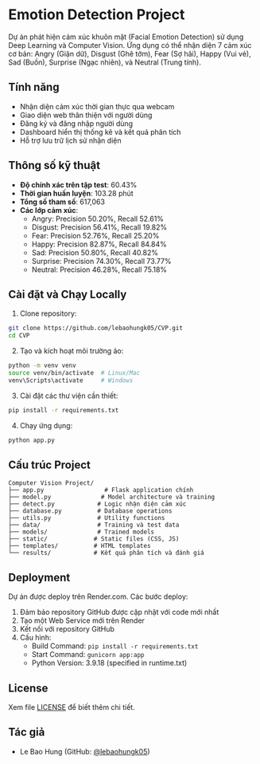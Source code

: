 # Emotion Detection Project

Dự án phát hiện cảm xúc khuôn mặt (Facial Emotion Detection) sử dụng Deep Learning và Computer Vision. Ứng dụng có thể nhận diện 7 cảm xúc cơ bản: Angry (Giận dữ), Disgust (Ghê tởm), Fear (Sợ hãi), Happy (Vui vẻ), Sad (Buồn), Surprise (Ngạc nhiên), và Neutral (Trung tính).

## Tính năng

- Nhận diện cảm xúc thời gian thực qua webcam
- Giao diện web thân thiện với người dùng
- Đăng ký và đăng nhập người dùng
- Dashboard hiển thị thống kê và kết quả phân tích
- Hỗ trợ lưu trữ lịch sử nhận diện

## Thông số kỹ thuật

- **Độ chính xác trên tập test**: 60.43%
- **Thời gian huấn luyện**: 103.28 phút
- **Tổng số tham số**: 617,063
- **Các lớp cảm xúc**:
  - Angry: Precision 50.20%, Recall 52.61%
  - Disgust: Precision 56.41%, Recall 19.82%
  - Fear: Precision 52.76%, Recall 25.20%
  - Happy: Precision 82.87%, Recall 84.84%
  - Sad: Precision 50.80%, Recall 40.82%
  - Surprise: Precision 74.30%, Recall 73.77%
  - Neutral: Precision 46.28%, Recall 75.18%

## Cài đặt và Chạy Locally

1. Clone repository:
```bash
git clone https://github.com/lebaohungk05/CVP.git
cd CVP
```

2. Tạo và kích hoạt môi trường ảo:
```bash
python -m venv venv
source venv/bin/activate  # Linux/Mac
venv\Scripts\activate     # Windows
```

3. Cài đặt các thư viện cần thiết:
```bash
pip install -r requirements.txt
```

4. Chạy ứng dụng:
```bash
python app.py
```

## Cấu trúc Project

```
Computer Vision Project/
├── app.py                 # Flask application chính 
├── model.py              # Model architecture và training
├── detect.py            # Logic nhận diện cảm xúc
├── database.py          # Database operations
├── utils.py             # Utility functions
├── data/                # Training và test data
├── models/              # Trained models
├── static/             # Static files (CSS, JS)
├── templates/          # HTML templates
└── results/            # Kết quả phân tích và đánh giá
```

## Deployment

Dự án được deploy trên Render.com. Các bước deploy:

1. Đảm bảo repository GitHub được cập nhật với code mới nhất
2. Tạo một Web Service mới trên Render
3. Kết nối với repository GitHub
4. Cấu hình:
   - Build Command: `pip install -r requirements.txt`
   - Start Command: `gunicorn app:app`
   - Python Version: 3.9.18 (specified in runtime.txt)

## License

Xem file [LICENSE](LICENSE) để biết thêm chi tiết.

## Tác giả

- Le Bao Hung (GitHub: [@lebaohungk05](https://github.com/lebaohungk05))